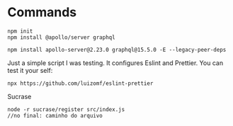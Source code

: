 # Commands

```
npm init
npm install @apollo/server graphql

npm install apollo-server@2.23.0 graphql@15.5.0 -E --legacy-peer-deps

```

Just a simple script I was testing. It configures Eslint and Prettier. You can test it your self:

```
npx https://github.com/luizomf/eslint-prettier
```

Sucrase

```
node -r sucrase/register src/index.js
//no final: caminho do arquivo
```
